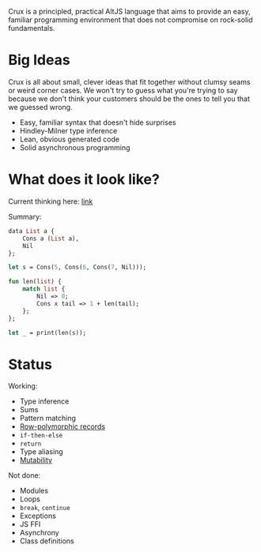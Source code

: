 
Crux is a principled, practical AltJS language that aims to provide an easy, familiar programming environment that
does not compromise on rock-solid fundamentals.

# Big Ideas

Crux is all about small, clever ideas that fit together without clumsy seams or weird corner cases.  We won't try
to guess what you're trying to say because we don't think your customers should be the ones to tell you that we guessed
wrong.

* Easy, familiar syntax that doesn't hide surprises
* Hindley-Milner type inference
* Lean, obvious generated code
* Solid asynchronous programming

# What does it look like?

Current thinking here: [link](https://github.com/andyfriesen/Crux/wiki/Syntax-Strawman)

Summary:

```ocaml
data List a {
    Cons a (List a),
    Nil
};

let s = Cons(5, Cons(6, Cons(7, Nil)));

fun len(list) {
    match list {
        Nil => 0;
        Cons x tail => 1 + len(tail);
    };
};

let _ = print(len(s));
```

# Status

Working:

* Type inference
* Sums
* Pattern matching
* [Row-polymorphic records](https://github.com/andyfriesen/Crux/blob/master/design/objects.md)
* `if-then-else`
* `return`
* Type aliasing
* [Mutability](https://github.com/andyfriesen/Crux/blob/master/design/mutability.md)

Not done:

* Modules
* Loops
* `break`, `continue`
* Exceptions
* JS FFI
* Asynchrony
* Class definitions
